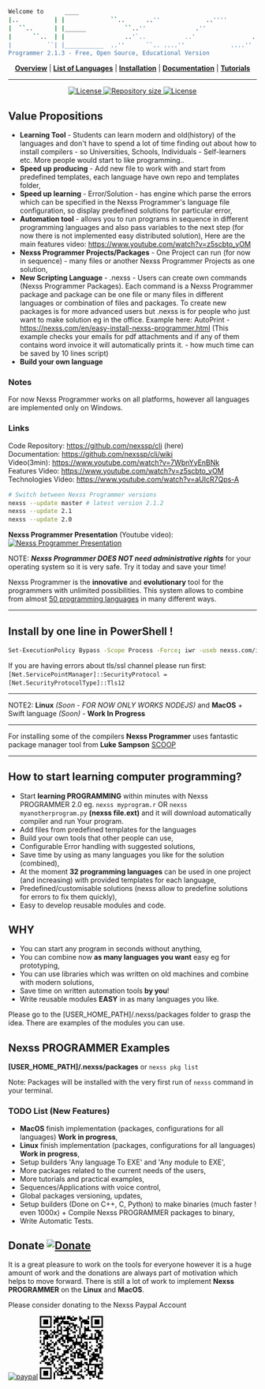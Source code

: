 ```sh
Welcome to      ____
|..          | |             ``..      ..''             ..''''             ..''''
|  ``..      | |______           ``..''              .''                .''
|      ``..  | |                 ..'`..           ..'                ..'
|          ``| |___________  ..''      ``.. ....''             ....''
Programmer 2.1.3 - Free, Open Source, Educational Version
```

<p align="center">
<b><a href="https://github.com/nexssp/cli/wiki/Concept-Overview">Overview</a></b> |
<b><a href="https://github.com/nexssp/cli/wiki/Nexss-Programmer-Programming-Languages">List of Languages</a></b> |
<b><a href="https://github.com/nexssp/cli/wiki/Quick-Start">Installation</a></b> |
<b><a href="https://github.com/nexssp/cli/wiki">Documentation</a></b> |
<b><a href="https://github.com/nexssp/cli/wiki/Tutorials">Tutorials</a></b>
</p>

---

<p align="center" >
    <a href="https://github.com/nexssp/cli/blob/master/LICENSE">
        <img src="https://img.shields.io/github/license/nexssp/cli?style=for-the-badge" alt="License" />
    </a>
    <a href="https://github.com/nexssp/cli">
        <img src="https://img.shields.io/github/languages/code-size/nexssp/cli?style=for-the-badge" alt="Repository size" />
    </a>
    <a href="https://discord.gg/d9xjMEX">
        <img src="https://img.shields.io/badge/CHAT-ON%20DISCORD-brightgreen?style=for-the-badge" alt="License" />
    </a>
</p>


## Value Propositions
- **Learning Tool** - Students can learn modern and old(history) of the languages and don't have to spend a lot of time finding out about how to install compilers - so Universities, Schools, Individuals - Self-learners etc. More people would start to like programming..
- **Speed up producing** - Add new file to work with and start from predefined templates, each language have own repo and templates folder,
- **Speed up learning** - Error/Solution - has engine which parse the errors which can be specified in the Nexss Programmer's language file configuration, so display predefined solutions for particular error,
- **Automation tool** - allows you to run programs in sequence in different programming languages and also pass variables to the next step (for now there is not implemented easy distributed solution),
Here are the main features video: https://www.youtube.com/watch?v=z5scbto_yOM
- **Nexss Programmer Projects/Packages** - One Project can run (for now in sequence) - many files or another Nexss Programmer Projects as one solution,
- **New Scripting Language** - .nexss - Users can create own commands (Nexss Programmer Packages). Each command is a Nexss Programmer package and package can be one file or many files in different languages or combination of files and packages. To create new packages is for more advanced users but .nexss is for people who just want to make solution eg in the office. Example here: AutoPrint - https://nexss.com/en/easy-install-nexss-programmer.html (This example checks your emails for pdf attachments and if any of them contains word invoice it will automatically prints it. - how much time can be saved by 10 lines script)
- **Build your own language**

### Notes
For now Nexss Programmer works on all platforms, however all languages are implemented only on Windows.

### Links
Code Repository: <https://github.com/nexssp/cli> (here)  
Documentation: <https://github.com/nexssp/cli/wiki>  
Video(3min): <https://www.youtube.com/watch?v=7WbnYyEnBNk>  
Features Video: <https://www.youtube.com/watch?v=z5scbto_yOM>  
Technologies Video: <https://www.youtube.com/watch?v=aUIcR7Qps-A>  

```sh
# Switch between Nexss Programmer versions
nexss --update master # latest version 2.1.2
nexss --update 2.1
nexss --update 2.0
```
**Nexss Programmer Presentation** (Youtube video):  
[![Nexss Programmer Presentation](https://img.youtube.com/vi/vs2tXMrZzzs/0.jpg)](https://www.youtube.com/watch?v=vs2tXMrZzzs)

NOTE: _**Nexss Programmer DOES NOT need administrative rights**_ for your operating system so it is very safe. Try it today and save your time!

Nexss Programmer is the **innovative** and **evolutionary** tool for the programmers with unlimited possibilities. This system allows to combine from almost [50 programming languages](https://github.com/nexssp/cli/wiki/Nexss-Programmer-Programming-Languages) in many different ways.

---

## Install by one line in PowerShell !

```sh
Set-ExecutionPolicy Bypass -Scope Process -Force; iwr -useb nexss.com/installProgrammer | iex
```

If you are having errors about tls/ssl channel please run first:  
`[Net.ServicePointManager]::SecurityProtocol = [Net.SecurityProtocolType]::Tls12`

---

NOTE2: **Linux** _(Soon - FOR NOW ONLY WORKS NODEJS)_ and **MacOS** + Swift language _(Soon)_ - **Work In Progress**

---

For installing some of the compilers **Nexss Programmer** uses fantastic package manager tool from **Luke Sampson** [SCOOP](https://scoop.sh/)

---

## How to start learning computer programming?

- Start **learning PROGRAMMING** within minutes with Nexss PROGRAMMER 2.0 eg. `nexss myprogram.r` OR `nexss myanotherprogram.py` **(nexss file.ext)** and it will download automatically compiler and run Your program.
- Add files from predefined templates for the languages
- Build your own tools that other people can use,
- Configurable Error handling with suggested solutions,
- Save time by using as many languages you like for the solution (combined),
- At the moment **32 programming languages** can be used in one project (and increasing) with provided templates for each language,
- Predefined/customisable solutions (nexss allow to predefine solutions for errors to fix them quickly),
- Easy to develop reusable modules and code.

## WHY

- You can start any program in seconds without anything,
- You can combine now **as many languages you want** easy eg for prototyping,
- You can use libraries which was written on old machines and combine with modern solutions,
- Save time on written automation tools **by you**!
- Write reusable modules **EASY** in as many languages you like.

Please go to the [USER_HOME_PATH]/.nexss/packages folder to grasp the idea. There are examples of the modules you can use.

## Nexss PROGRAMMER Examples

**[USER_HOME_PATH]/.nexss/packages** or `nexss pkg list`

Note: Packages will be installed with the very first run of `nexss` command in your terminal.

### TODO List (New Features)

- **MacOS** finish implementation (packages, configurations for all languages) **Work in progress**,
- **Linux** finish implementation (packages, configurations for all languages) **Work in progress**,
- Setup builders 'Any language To EXE' and 'Any module to EXE',
- More packages related to the current needs of the users,
- More tutorials and practical examples,
- Sequences/Applications with voice control,
- Global packages versioning, updates,
- Setup builders (Done on C++, C, Python) to make binaries (much faster ! even 1000x) + Compile Nexss PROGRAMMER packages to binary,
- Write Automatic Tests.

## Donate [![Donate](https://img.shields.io/badge/Donate-PayPal-green.svg)](https://www.paypal.com/cgi-bin/webscr?cmd=_s-xclick&hosted_button_id=RP72WY9S6CM4L&source=url)

It is a great pleasure to work on the tools for everyone however it is a huge amount of work and the donations are always part of motivation which helps to move forward. There is still a lot of work to implement **Nexss PROGRAMMER** on the **Linux** and **MacOS**.

Please consider donating to the Nexss Paypal Account

[![paypal](https://www.paypalobjects.com/en_US/i/btn/btn_donateCC_LG.gif)](https://www.paypal.com/cgi-bin/webscr?cmd=_s-xclick&hosted_button_id=RP72WY9S6CM4L&source=url) [![Donate](nexss_kod_qr.png)](https://www.paypal.com/cgi-bin/webscr?cmd=_s-xclick&hosted_button_id=RP72WY9S6CM4L&source=url)
